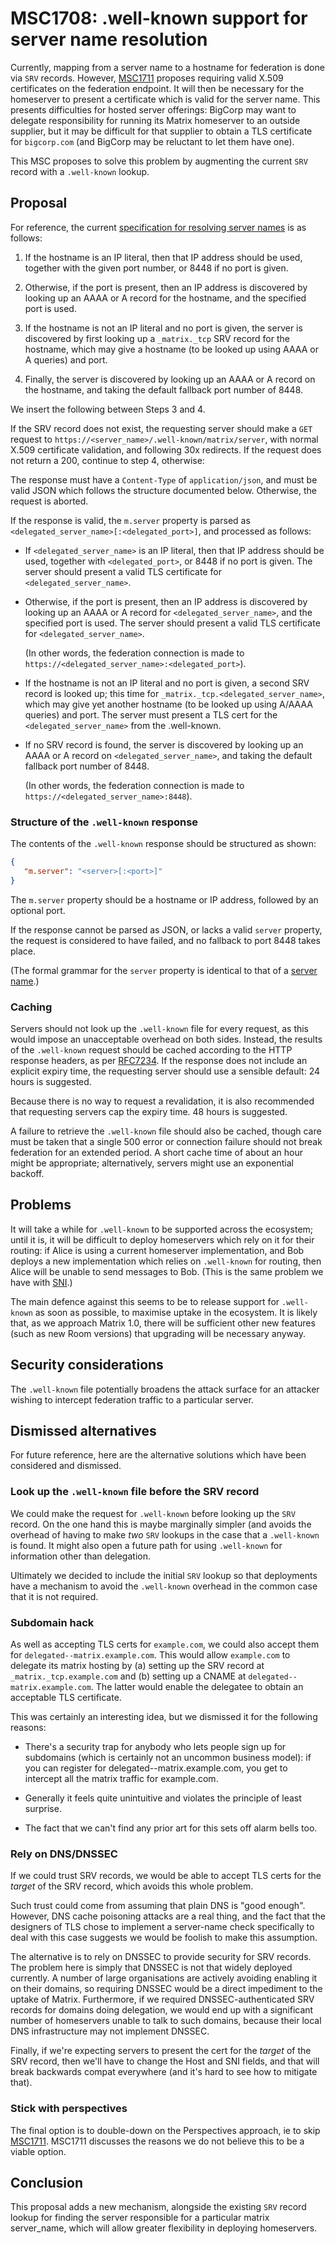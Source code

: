 # MSC1708: .well-known support for server name resolution

Currently, mapping from a server name to a hostname for federation is done via
`SRV` records. However,
[MSC1711](https://github.com/matrix-org/matrix-doc/pull/1711) proposes
requiring valid X.509 certificates on the federation endpoint. It will then be
necessary for the homeserver to present a certificate which is valid for the
server name. This presents difficulties for hosted server offerings: BigCorp
may want to delegate responsibility for running its Matrix homeserver to an
outside supplier, but it may be difficult for that supplier to obtain a TLS
certificate for `bigcorp.com` (and BigCorp may be reluctant to let them have
one).

This MSC proposes to solve this problem by augmenting the current `SRV` record
with a `.well-known` lookup.

## Proposal

For reference, the current [specification for resolving server
names](https://matrix.org/docs/spec/server_server/unstable.html#resolving-server-names)
is as follows:

1. If the hostname is an IP literal, then that IP address should be used,
   together with the given port number, or 8448 if no port is given.

2. Otherwise, if the port is present, then an IP address is discovered by
   looking up an AAAA or A record for the hostname, and the specified port is
   used.

3. If the hostname is not an IP literal and no port is given, the server is
   discovered by first looking up a `_matrix._tcp` SRV record for the
   hostname, which may give a hostname (to be looked up using AAAA or A queries)
   and port.

4. Finally, the server is discovered by looking up an AAAA or A record on the
   hostname, and taking the default fallback port number of 8448.

We insert the following between Steps 3 and 4.

If the SRV record does not exist, the requesting server should make a `GET`
request to `https://<server_name>/.well-known/matrix/server`, with normal X.509
certificate validation, and following 30x redirects. If the request does not
return a 200, continue to step 4, otherwise:

The response must have a `Content-Type` of `application/json`, and must be
valid JSON which follows the structure documented below. Otherwise, the
request is aborted.

If the response is valid, the `m.server` property is parsed as
`<delegated_server_name>[:<delegated_port>]`, and processed as follows:

* If `<delegated_server_name>` is an IP literal, then that IP address should be
  used, together with `<delegated_port>`, or 8448 if no port is given. The
  server should present a valid TLS certificate for `<delegated_server_name>`.

* Otherwise, if the port is present, then an IP address is discovered by
  looking up an AAAA or A record for `<delegated_server_name>`, and the
  specified port is used. The server should present a valid TLS certificate
  for `<delegated_server_name>`.

  (In other words, the federation connection is made to
  `https://<delegated_server_name>:<delegated_port>`).

* If the hostname is not an IP literal and no port is given, a second SRV
  record is looked up; this time for `_matrix._tcp.<delegated_server_name>`,
  which may give yet another hostname (to be looked up using A/AAAA queries)
  and port. The server must present a TLS cert for the
  `<delegated_server_name>` from the .well-known.

* If no SRV record is found, the server is discovered by looking up an AAAA
  or A record on `<delegated_server_name>`, and taking the default fallback
  port number of 8448.

  (In other words, the federation connection is made to
  `https://<delegated_server_name>:8448`).

### Structure of the `.well-known` response

The contents of the `.well-known` response should be structured as shown:

```json
{
   "m.server": "<server>[:<port>]"
}
```

The `m.server` property should be a hostname or IP address, followed by an
optional port.

If the response cannot be parsed as JSON, or lacks a valid `server` property,
the request is considered to have failed, and no fallback to port 8448 takes
place.

(The formal grammar for the `server` property is identical to that of a [server
name](https://matrix.org/docs/spec/appendices.html#server-name).)

### Caching

Servers should not look up the `.well-known` file for every request, as this
would impose an unacceptable overhead on both sides. Instead, the results of
the `.well-known` request should be cached according to the HTTP response
headers, as per [RFC7234](https://tools.ietf.org/html/rfc7234). If the response
does not include an explicit expiry time, the requesting server should use a
sensible default: 24 hours is suggested.

Because there is no way to request a revalidation, it is also recommended that
requesting servers cap the expiry time. 48 hours is suggested.

A failure to retrieve the `.well-known` file should also be cached, though care
must be taken that a single 500 error or connection failure should not break
federation for an extended period. A short cache time of about an hour might be
appropriate; alternatively, servers might use an exponential backoff.

## Problems

It will take a while for `.well-known` to be supported across the ecosystem;
until it is, it will be difficult to deploy homeservers which rely on it for
their routing: if Alice is using a current homeserver implementation, and Bob
deploys a new implementation which relies on `.well-known` for routing, then
Alice will be unable to send messages to Bob. (This is the same problem we have with
[SNI](https://github.com/matrix-org/synapse/issues/1491#issuecomment-415153428).)

The main defence against this seems to be to release support for `.well-known`
as soon as possible, to maximise uptake in the ecosystem. It is likely that, as
we approach Matrix 1.0, there will be sufficient other new features (such as
new Room versions) that upgrading will be necessary anyway.

## Security considerations

The `.well-known` file potentially broadens the attack surface for an attacker
wishing to intercept federation traffic to a particular server.

## Dismissed alternatives

For future reference, here are the alternative solutions which have been
considered and dismissed.

### Look up the `.well-known` file before the SRV record

We could make the request for `.well-known` before looking up the `SRV`
record. On the one hand this is maybe marginally simpler (and avoids the
overhead of having to make *two* `SRV` lookups in the case that a `.well-known`
is found. It might also open a future path for using `.well-known` for
information other than delegation.

Ultimately we decided to include the initial `SRV` lookup so that deployments
have a mechanism to avoid the `.well-known` overhead in the common case that it
is not required.

### Subdomain hack

As well as accepting TLS certs for `example.com`, we could also accept them for
`delegated--matrix.example.com`. This would allow `example.com` to delegate its
matrix hosting by (a) setting up the SRV record at `_matrix._tcp.example.com`
and (b) setting up a CNAME at `delegated--matrix.example.com`. The latter would
enable the delegatee to obtain an acceptable TLS certificate.

This was certainly an interesting idea, but we dismissed it for the following
reasons:

* There's a security trap for anybody who lets people sign up for subdomains
  (which is certainly not an uncommon business model): if you can register for
  delegated--matrix.example.com, you get to intercept all the matrix traffic
  for example.com.

* Generally it feels quite unintuitive and violates the principle of least
  surprise.

* The fact that we can't find any prior art for this sets off alarm bells too.

### Rely on DNS/DNSSEC

If we could trust SRV records, we would be able to accept TLS certs for the
*target* of the SRV record, which avoids this whole problem.

Such trust could come from assuming that plain DNS is "good enough". However,
DNS cache poisoning attacks are a real thing, and the fact that the designers
of TLS chose to implement a server-name check specifically to deal with this
case suggests we would be foolish to make this assumption.

The alternative is to rely on DNSSEC to provide security for SRV records. The
problem here is simply that DNSSEC is not that widely deployed currently. A
number of large organisations are actively avoiding enabling it on their
domains, so requiring DNSSEC would be a direct impediment to the uptake of
Matrix. Furthermore, if we required DNSSEC-authenticated SRV records for
domains doing delegation, we would end up with a significant number of
homeservers unable to talk to such domains, because their local DNS
infrastructure may not implement DNSSEC.

Finally, if we're expecting servers to present the cert for the *target* of the
SRV record, then we'll have to change the Host and SNI fields, and that will
break backwards compat everywhere (and it's hard to see how to mitigate that).

### Stick with perspectives

The final option is to double-down on the Perspectives approach, ie to skip
[MSC1711](https://github.com/matrix-org/matrix-doc/pull/1711). MSC1711
discusses the reasons we do not believe this to be a viable option.

## Conclusion

This proposal adds a new mechanism, alongside the existing `SRV` record lookup
for finding the server responsible for a particular matrix server_name, which
will allow greater flexibility in deploying homeservers.
